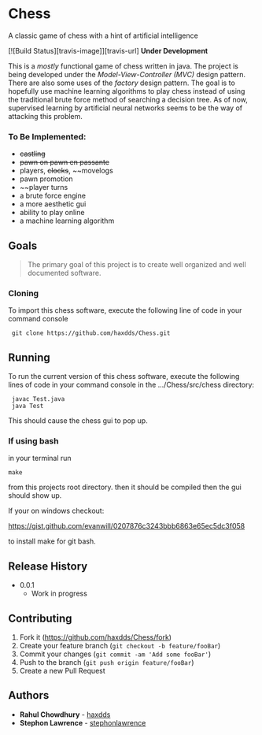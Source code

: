 # Chess
A classic game of chess with a hint of artificial intelligence 
 
[![Build Status][travis-image]][travis-url]
**Under Development**

This is a *mostly* functional game of chess written in java. The project is being
developed under the *Model-View-Controller (MVC)* design pattern. There are also
some uses of the *factory* design pattern. The goal is to hopefully use machine learning algorithms to 
play chess instead of using the traditional brute force method 
of searching a decision tree. As of now, supervised learning by artificial neural
networks seems to be the way of attacking this problem.

### To Be Implemented:
* ~~castling~~
* ~~pawn on pawn en passante~~
* players, ~~clocks~~, ~~movelogs
* pawn promotion
* ~~player turns
* a brute force engine
* a more aesthetic gui
* ability to play online
* a machine learning algorithm

## Goals
> The primary goal of this project is to create well organized and well documented software.


### Cloning

To import this chess software, execute the following line of code in your command console

```
 git clone https://github.com/haxdds/Chess.git
```

## Running

To run the current version of this chess software, execute the following lines of code
in your command console in the .../Chess/src/chess directory:
```
 javac Test.java
 java Test
```
This should cause the chess gui to pop up. 

### If using bash

in your terminal run

`make`

from this projects root directory.
then it should be compiled then the gui should show up.

If your on windows checkout:

https://gist.github.com/evanwill/0207876c3243bbb6863e65ec5dc3f058

to install make for git bash.

## Release History  

* 0.0.1
    * Work in progress  

## Contributing

1. Fork it (<https://github.com/haxdds/Chess/fork>)
2. Create your feature branch (`git checkout -b feature/fooBar`)
3. Commit your changes (`git commit -am 'Add some fooBar'`)
4. Push to the branch (`git push origin feature/fooBar`)
5. Create a new Pull Request

## Authors

* **Rahul Chowdhury** - [haxdds](https://github.com/haxdds)
* **Stephon Lawrence** - [stephonlawrence](https://github.com/stephonlawrence)


